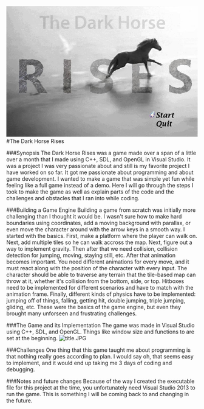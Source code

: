 <img src="title.jpg" width="800">
#The Dark Horse Rises

###Synopsis
The Dark Horse Rises was a game made over a span of a little over a month that I made using C++, SDL, and OpenGL in Visual Studio. It was a project I was very passionate about and still is my favorite project I have worked on so far. It got me passionate about programming and about game development. I wanted to make a game that was simple yet fun while feeling like a full game instead of a demo. Here I will go through the steps I took to make the game as well as explain parts of the code and the challenges and obstacles that I ran into while coding. 

###Building a Game Engine
Building a game from scratch was initially more challenging than I thought it would be. I wasn't sure how to make hard boundaries using coordinates, add a moving background with parallax, or even move the character around with the arrow keys in a smooth way. I started with the basics. First, make a platform where the player can walk on. Next, add multiple tiles so he can walk accross the map. Next, figure out a way to implement gravity. Then after that we need collision, collision detection for jumping, moving, staying still, etc. After that animation becomes important. You need different animations for every move, and it must react along with the position of the character with every input. The character should be able to traverse any terrain that the tile-based map can throw at it, whether it's collision from the bottom, side, or top. Hitboxes need to be implemented for different scenarios and have to match with the animation frame. Finally, different kinds of physics have to be implemented: jumping off of things, falling, getting hit, double jumping, triple jumping, gliding, etc. These were the basics of the game engine, but even they brought many unforseen and frustrating challenges.

###The Game and its Implementation
The game was made in Visual Studio using C++, SDL, and OpenGL. Things like window size and functions to are set at the beginning. 
![title.JPG]({{site.baseurl}}/title.JPG)

###Challenges
One thing that this game taught me about programming is that nothing really goes according to plan. I would say oh, that seems easy to implement, and it would end up taking me 3 days of coding and debugging. 

###Notes and future changes
Because of the way I created the executable file for this project at the time, you unfortunately need Visual Studio 2013 to run the game. This is something I will be coming back to and changing in the future.